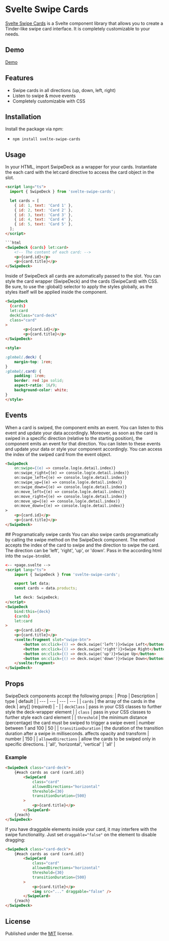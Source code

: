 # Svelte Swipe Cards
[Svelte Swipe Cards](https://github.com/remoflury/svelte-swipe-cards) is a Svelte component library that allows you to create a Tinder-like swipe card interface. It is completely customizable to your needs.

## Demo
[Demo](https://svelte.dev/repl/ecba44b882604daaad887605569b4085)

## Features
* Swipe cards in all directions (up, down, left, right)
* Listen to swipe & move events
* Completely customizable with CSS

## Installation
Install the package via npm:
* `npm install svelte-swipe-cards`


## Usage
In your HTML, import SwipeDeck as a wrapper for your cards. Instantiate the each card with the let:card directive to access the card object in the slot.

```html
<script lang="ts">
  import { SwipeDeck } from 'svelte-swipe-cards';

  let cards = [
    { id: 1, text: 'Card 1' },
    { id: 2, text: 'Card 2' },
    { id: 3, text: 'Card 3' },
    { id: 4, text: 'Card 4' },
    { id: 5, text: 'Card 5' },
  ];
</script>

```html
<SwipeDeck {cards} let:card>
	<!-- The content of each card: -->
	<p>{card.id}</p>
	<p>{card.title}</p>
</SwipeDeck>
```

Inside of SwipeDeck all cards are automatically passed to the slot. You can style the card wrapper (SwipeDeck) and the cards (SwipeCard) with CSS. Be sure, to use the :global() selector to apply the styles globally, as the styles itself will be applied inside the component.

```html
<SwipeDeck 
  {cards} 
  let:card
  deckClass="card-deck"
  class="card"
>
		<p>{card.id}</p>
		<p>{card.title}</p>
</SwipeDeck>

<style>

:global(.deck) {
	margin-top: 1rem;
}
:global(.card) {
	padding: 1rem;
	border: red 1px solid;
	aspect-ratio: 16/9;
	background-color: white;
}
</style>
```

## Events
When a card is swiped, the component emits an event. You can listen to this event and update your data accordingly. 
Moreover, as soon as the card is swiped in a specific direction (relative to the starting position), the component emits an event for that direction. You can listen to these events and update your data or style your component accordingly. You can access the index of the swiped card from the event object.

```html
<SwipeDeck
	on:swipe={(e) => console.log(e.detail.index)}
	on:swipe_right={(e) => console.log(e.detail.index)}
	on:swipe_left={(e) => console.log(e.detail.index)}
	on:swipe_up={(e) => console.log(e.detail.index)}
	on:swipe_down={(e) => console.log(e.detail.index)}
	on:move_left={(e) => console.log(e.detail.index)}
	on:move_right={(e) => console.log(e.detail.index)}
	on:move_up={(e) => console.log(e.detail.index)}
	on:move_down={(e) => console.log(e.detail.index)}
>
	<p>{card.id}</p>
	<p>{card.title}</p>
</SwipeDeck>
```

## Programatically swipe cards
You can also swipe cards programatically by calling the swipe method on the SwipeDeck component. The method accepts the index of the card to swipe and the direction to swipe the card. The direction can be 'left', 'right', 'up', or 'down'. Pass in the according html into the ```swipe-btn```slot.

```html
<-- +page.svelte -->
<script lang="ts">
	import { SwipeDeck } from 'svelte-swipe-cards';

	export let data;
	const cards = data.products;

	let deck: SwipeDeck;
</script>
<SwipeDeck
	bind:this={deck}
	{cards}
	let:card
>
	<p>{card.id}</p>
	<p>{card.title}</p>
	<svelte:fragment slot="swipe-btn">
		<button on:click={() => deck.swipe('left')}>Swipe Left</button>
		<button on:click={() => deck.swipe('right')}>Swipe Right</button>
		<button on:click={() => deck.swipe('up')}>Swipe Up</button>
		<button on:click={() => deck.swipe('down')}>Swipe Down</button>
	</svelte:fragment>
</SwipeDeck>
```

## Props
SwipeDeck components accept the following props:
| Prop | Description | type | default |
| --- | --- | --- | --- |
| `cards` | the array of the cards in the deck | any[] (required) | - |
| `deckClass` | pass in your CSS classes to further style the deck-wrapper element |
| `class` | pass in your CSS classes to further style each card element |
| `threshold` | the minimum distance (percentage) the card must be swiped to trigger a swipe event | number between 1 and 100 | 50 |
| `transitionDuration` | the duration of the transition duration after a swipe in milliseconds. affects opacity and transform | number | 150 |
| `allowedDirections` | allow the cards to be swiped only in specific directions. | 'all', 'horizontal', 'vertical' | 'all' |


### Example
```html
<SwipeDeck class="card-deck">
	{#each cards as card (card.id)}
		<SwipeCard
			class="card"
			allowedDirections="horizontal"
			threshold={30}
			transitionDuration={500}
		>
			<p>{card.title}</p>
		</SwipeCard>
	{/each}
</SwipeDeck>
```

If you have draggable elements inside your card, it may interfere with the swipe functionality. Just set `draggable="false"` on the element to disable dragging:

```html
<SwipeDeck class="card-deck">
	{#each cards as card (card.id)}
		<SwipeCard
			class="card"
			allowedDirections="horizontal"
			threshold={30}
			transitionDuration={500}
		>
			<p>{card.title}</p>
			<img src="..." draggable="false" />
		</SwipeCard>
	{/each}
</SwipeDeck>
```
## License
Published under the [MIT](https://github.com/remoflury/svelte-swipe-cards/blob/main/LICENSE.md) license.
